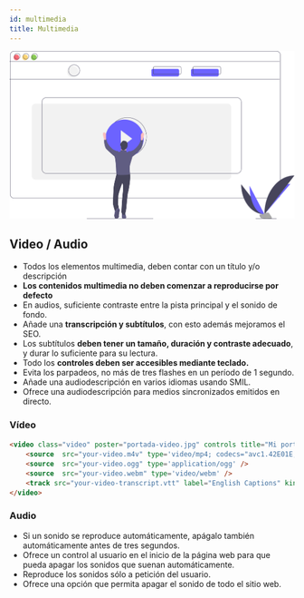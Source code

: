 ```yaml
---
id: multimedia
title: Multimedia
---
```


![img](/img/multimedia.svg) 


## Video / Audio

- Todos los elementos multimedia, deben contar con un título y/o descripción 
- **Los contenidos multimedia no deben comenzar a reproducirse por defecto**
- En audios, suficiente contraste entre la pista principal y el sonido de fondo.
- Añade una **transcripción y subtítulos**, con esto además mejoramos el SEO.
- Los subtítulos **deben tener un tamaño, duración y contraste adecuado**, y durar lo suficiente para su lectura.
- Todo los **controles deben ser accesibles mediante teclado.**
- Evita los parpadeos, no más de tres flashes en un período de 1 segundo.
- Añade una audiodescripción en varios idiomas usando SMIL.
- Ofrece una audiodescripción para medios sincronizados emitidos en directo.
  
### Vídeo 

```html
<video class="video" poster="portada-video.jpg" controls title="Mi portada">
    <source  src="your-video.m4v" type='video/mp4; codecs="avc1.42E01E, mp4a.40.2"' />
    <source  src="your-video.ogg" type='application/ogg' />
    <source  src="your-video.webm" type='video/webm' />
    <track src="your-video-transcript.vtt" label="English Captions" kind="subtitles" srclang="en-us" default />
</video>
```

### Audio

- Si un sonido se reproduce automáticamente, apágalo también automáticamente antes de tres segundos.
- Ofrece un control al usuario en el inicio de la página web para que pueda apagar los sonidos que suenan automáticamente.
- Reproduce los sonidos sólo a petición del usuario.
- Ofrece una opción que permita apagar el sonido de todo el sitio web.